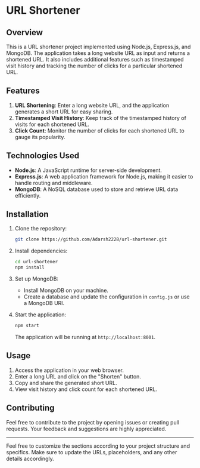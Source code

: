 # URL Shortener

## Overview

This is a URL shortener project implemented using Node.js, Express.js, and MongoDB. The application takes a long website URL as input and returns a shortened URL. It also includes additional features such as timestamped visit history and tracking the number of clicks for a particular shortened URL.

## Features

1. **URL Shortening**: Enter a long website URL, and the application generates a short URL for easy sharing.
2. **Timestamped Visit History**: Keep track of the timestamped history of visits for each shortened URL.
3. **Click Count**: Monitor the number of clicks for each shortened URL to gauge its popularity.

## Technologies Used

- **Node.js**: A JavaScript runtime for server-side development.
- **Express.js**: A web application framework for Node.js, making it easier to handle routing and middleware.
- **MongoDB**: A NoSQL database used to store and retrieve URL data efficiently.

## Installation

1. Clone the repository:

   ```bash
   git clone https://github.com/Adarsh2228/url-shortener.git
   ```

2. Install dependencies:

   ```bash
   cd url-shortener
   npm install
   ```

3. Set up MongoDB:

   - Install MongoDB on your machine.
   - Create a database and update the configuration in `config.js` or use a MongoDB URI.

4. Start the application:

   ```bash
   npm start
   ```

   The application will be running at `http://localhost:8001`.

## Usage

1. Access the application in your web browser.
2. Enter a long URL and click on the "Shorten" button.
3. Copy and share the generated short URL.
4. View visit history and click count for each shortened URL.

## Contributing

Feel free to contribute to the project by opening issues or creating pull requests. Your feedback and suggestions are highly appreciated.



---

Feel free to customize the sections according to your project structure and specifics. Make sure to update the URLs, placeholders, and any other details accordingly.
